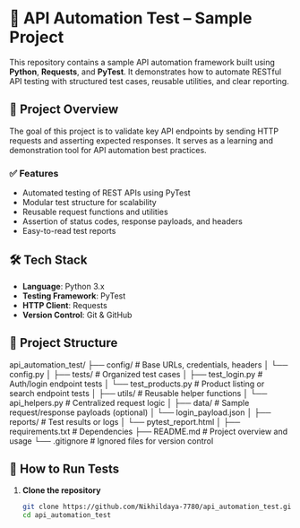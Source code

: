 # 🧪 API Automation Test – Sample Project

This repository contains a sample API automation framework built using **Python**, **Requests**, and **PyTest**. It demonstrates how to automate RESTful API testing with structured test cases, reusable utilities, and clear reporting.

## 🚀 Project Overview

The goal of this project is to validate key API endpoints by sending HTTP requests and asserting expected responses. It serves as a learning and demonstration tool for API automation best practices.

### ✅ Features

- Automated testing of REST APIs using PyTest
- Modular test structure for scalability
- Reusable request functions and utilities
- Assertion of status codes, response payloads, and headers
- Easy-to-read test reports

## 🛠️ Tech Stack

- **Language**: Python 3.x
- **Testing Framework**: PyTest
- **HTTP Client**: Requests
- **Version Control**: Git & GitHub

## 📁 Project Structure

api_automation_test/
├── config/                 # Base URLs, credentials, headers
│   └── config.py
│
├── tests/                  # Organized test cases
│   ├── test_login.py       # Auth/login endpoint tests
│   └── test_products.py    # Product listing or search endpoint tests
│
├── utils/                  # Reusable helper functions
│   └── api_helpers.py      # Centralized request logic
│
├── data/                   # Sample request/response payloads (optional)
│   └── login_payload.json
│
├── reports/                # Test results or logs
│   └── pytest_report.html
│
├── requirements.txt        # Dependencies
├── README.md               # Project overview and usage
└── .gitignore              # Ignored files for version control



## 🧪 How to Run Tests

1. **Clone the repository**
   ```bash
   git clone https://github.com/Nikhildaya-7780/api_automation_test.git
   cd api_automation_test

